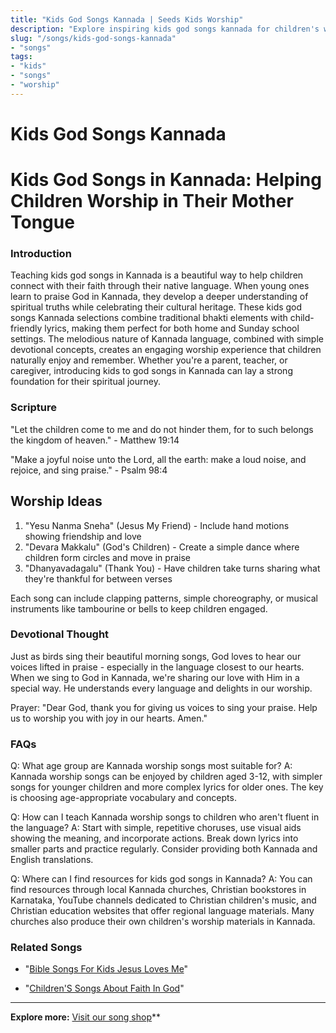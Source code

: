 ```yaml
---
title: "Kids God Songs Kannada | Seeds Kids Worship"
description: "Explore inspiring kids god songs kannada for children's worship and faith development. Biblical music resources for families and ministry."
slug: "/songs/kids-god-songs-kannada"
- "songs"
tags:
- "kids"
- "songs"
- "worship"
---
```


# Kids God Songs Kannada

# Kids God Songs in Kannada: Helping Children Worship in Their Mother Tongue

### Introduction
Teaching kids god songs in Kannada is a beautiful way to help children connect with their faith through their native language. When young ones learn to praise God in Kannada, they develop a deeper understanding of spiritual truths while celebrating their cultural heritage. These kids god songs Kannada selections combine traditional bhakti elements with child-friendly lyrics, making them perfect for both home and Sunday school settings. The melodious nature of Kannada language, combined with simple devotional concepts, creates an engaging worship experience that children naturally enjoy and remember. Whether you're a parent, teacher, or caregiver, introducing kids to god songs in Kannada can lay a strong foundation for their spiritual journey.

### Scripture
"Let the children come to me and do not hinder them, for to such belongs the kingdom of heaven." - Matthew 19:14

"Make a joyful noise unto the Lord, all the earth: make a loud noise, and rejoice, and sing praise." - Psalm 98:4

## Worship Ideas
1. "Yesu Nanma Sneha" (Jesus My Friend) - Include hand motions showing friendship and love
2. "Devara Makkalu" (God's Children) - Create a simple dance where children form circles and move in praise
3. "Dhanyavadagalu" (Thank You) - Have children take turns sharing what they're thankful for between verses

Each song can include clapping patterns, simple choreography, or musical instruments like tambourine or bells to keep children engaged.

### Devotional Thought
Just as birds sing their beautiful morning songs, God loves to hear our voices lifted in praise - especially in the language closest to our hearts. When we sing to God in Kannada, we're sharing our love with Him in a special way. He understands every language and delights in our worship.

Prayer: "Dear God, thank you for giving us voices to sing your praise. Help us to worship you with joy in our hearts. Amen."

### FAQs

Q: What age group are Kannada worship songs most suitable for?
A: Kannada worship songs can be enjoyed by children aged 3-12, with simpler songs for younger children and more complex lyrics for older ones. The key is choosing age-appropriate vocabulary and concepts.

Q: How can I teach Kannada worship songs to children who aren't fluent in the language?
A: Start with simple, repetitive choruses, use visual aids showing the meaning, and incorporate actions. Break down lyrics into smaller parts and practice regularly. Consider providing both Kannada and English translations.

Q: Where can I find resources for kids god songs in Kannada?
A: You can find resources through local Kannada churches, Christian bookstores in Karnataka, YouTube channels dedicated to Christian children's music, and Christian education websites that offer regional language materials. Many churches also produce their own children's worship materials in Kannada.

### Related Songs

- "[Bible Songs For Kids Jesus Loves Me](/songs/bible-songs-for-kids-jesus-loves-me/)"

- "[Children'S Songs About Faith In God](/songs/children-s-songs-about-faith-in-god/)"

---

**Explore more:** [Visit our song shop](https://seedskidsworship.com/shop)**

<!-- Schema Markup -->
<script type="application/ld+json">
{
  "@context": "https://schema.org",
  "@type": "MusicRecording",
  "name": "Kids God Songs Kannada",
  "byArtist": {
    "@type": "MusicGroup",
    "name": "Seeds Kids Worship"
  },
  "isFamilyFriendly": true,
  "url": "https://seedskidsworship.com/songs/kids-god-songs-kannada/"
}
</script>